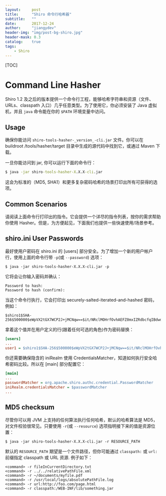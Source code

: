 ```yaml
---
layout:     post
title:      "Shiro 命令行哈希器"
subtitle:   ""
date:       2017-12-24
author:     "jiangydev"
header-img: "img/post-bg-shiro.jpg"
header-mask: 0.3
catalog:    true
tags:
    - Shiro
---
```


[TOC]

# Command Line Hasher

Shiro 1.2 及之后的版本提供一个命令行工程，能够哈希字符串和资源（文件、URLs、classpath 入口）几乎任意类型。为了使用它，你必须安装了 Java 虚拟机，并且 `java` 命令能在你的 `$PATH` 环境变量中访问。

## Usage

确保你能访问 `shiro-tools-hasher-_version_-cli.jar` 文件。你可以在buildroot /tools/hasher/target 目录中生成的源代码中找到它，或通过 Maven 下载。

一旦你能访问到 jar, 你可以运行下面的命令行：

```cmd
$ java -jar shiro-tools-hasher-X.X.X-cli.jar
```

这会为标准的（MD5, SHA1）和更多复杂密码哈希的场景打印出所有可获得的选项。

## Common Scenarios

请阅读上面命令行打印出的指令。它会提供一个详尽的指令列表，按你的需求帮助你使用 Hasher。但是，为方便起见，下面我们也提供一些快速使用/场景参考。

## shiro.ini User Passwords

最好使用户密码在 shiro.ini 的 [users] 部分安全。为了增加一个新的用户帐户行，使用上面的命令行带 `-p`(或 `--password`) 选项：

```
$ java -jar shiro-tools-hasher-X.X.X-cli.jar -p
```

它将会让你输入密码并确认：

```
Password to hash:
Password to hash (confirm):
```

当这个命令行执行，它会打印出  securely-salted-iterated-and-hashed 密码，例如：

```
$shiro1$SHA-256$500000$eWpVX2tGX7WCP2J+jMCNqw==$it/NRclMOHrfOvhAEFZ0mxIZRdbcfqIBdwdwdDXW2dM=
```

拿着这个值并在用户定义的行(跟着任何可选的角色)作为密码替换：

```ini
[users]
...
user1 = $shiro1$SHA-256$500000$eWpVX2tGX7WCP2J+jMCNqw==$it/NRclMOHrfOvhAEFZ0mxIZRdbcfqIBdwdwdDXW2dM=
```

你还需要确保隐含的 iniRealm 使用 CredentialsMatcher，知道如何执行安全哈希密码比较。所以在 [main] 部分配置它：

```ini
[main]
...
passwordMatcher = org.apache.shiro.authc.credential.PasswordMatcher
iniRealm.credentialsMatcher = $passwordMatcher
...
```

## MD5 checksum

尽管你可以用 JVM 上支持的任何算法执行任何哈希，默认的哈希算法是 MD5，对文件校验很常见。只要使用 `-r`(或 `--resource`) 选项指明接下来的值是资源位置：

```
$ java -jar shiro-tools-hasher-X.X.X-cli.jar -r RESOURCE_PATH
```

默认的 `RESOURCE_PATH` 期望是一个文件路径，但你可能通过 `classpath:` 或 `url:` 前缀指定 classpath 或 URL 资源. 例子如下：

```
<command> -r fileInCurrentDirectory.txt
<command> -r ../../relativePathFile.xml
<command> -r ~/documents/myfile.pdf
<command> -r /usr/local/logs/absolutePathFile.log
<command> -r url:http://foo.com/page.html
<command> -r classpath:/WEB-INF/lib/something.jar
```
